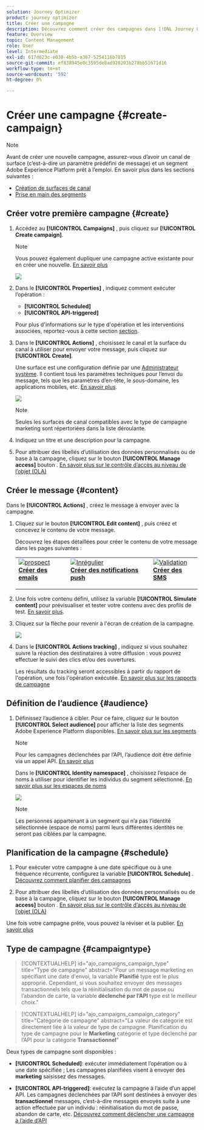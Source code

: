 ```yaml
---
solution: Journey Optimizer
product: journey optimizer
title: Créer une campagne
description: Découvrez comment créer des campagnes dans [!DNL Journey Optimizer]
feature: Overview
topic: Content Management
role: User
level: Intermediate
exl-id: 617d623c-e038-4b5b-a367-5254116b7815
source-git-commit: ef838945e0c3595de8ad920203b278bb51671d16
workflow-type: tm+mt
source-wordcount: '592'
ht-degree: 0%

---
```


# Créer une campagne {#create-campaign}

>[!NOTE]
>
>Avant de créer une nouvelle campagne, assurez-vous d’avoir un canal de surface (c’est-à-dire un paramètre prédéfini de message) et un segment Adobe Experience Platform prêt à l’emploi. En savoir plus dans les sections suivantes :
>
>* [Création de surfaces de canal](../configuration/channel-surfaces.md)
>* [Prise en main des segments](../segment/about-segments.md)


## Créer votre première campagne {#create}

1. Accédez au **[!UICONTROL Campaigns]** , puis cliquez sur **[!UICONTROL Create campaign]**.

   >[!NOTE]
   >
   >Vous pouvez également dupliquer une campagne active existante pour en créer une nouvelle. [En savoir plus](modify-stop-campaign.md#duplicate)

   ![](assets/create-campaign.png)

1. Dans le **[!UICONTROL Properties]** , indiquez comment exécuter l’opération :

   * **[!UICONTROL Scheduled]**
   * **[!UICONTROL API-triggered]**

   Pour plus d&#39;informations sur le type d&#39;opération et les interventions associées, reportez-vous à cette section [section](#campaigntype).

1. Dans le **[!UICONTROL Actions]** , choisissez le canal et la surface du canal à utiliser pour envoyer votre message, puis cliquez sur **[!UICONTROL Create]**.

   Une surface est une configuration définie par une [Administrateur système](../start/path/administrator.md). Il contient tous les paramètres techniques pour l’envoi du message, tels que les paramètres d’en-tête, le sous-domaine, les applications mobiles, etc. [En savoir plus](../configuration/channel-surfaces.md).

   ![](assets/create-campaign-action.png)

   >[!NOTE]
   >
   >Seules les surfaces de canal compatibles avec le type de campagne marketing sont répertoriées dans la liste déroulante.

1. Indiquez un titre et une description pour la campagne.

   <!--To test the content of your message, toggle the **[!UICONTROL Content experiment]** option on. This allows you to test multiple variables of a delivery on populations samples, in order to define which treatment has the biggest impact on the targeted population.[Learn more about content experiment](../campaigns/content-experiment.md).-->

1. Pour attribuer des libellés d’utilisation des données personnalisés ou de base à la campagne, cliquez sur le bouton **[!UICONTROL Manage access]** bouton . [En savoir plus sur le contrôle d’accès au niveau de l’objet (OLA)](../administration/object-based-access.md)

## Créer le message {#content}

Dans le **[!UICONTROL Actions]** , créez le message à envoyer avec la campagne.

1. Cliquez sur le bouton **[!UICONTROL Edit content]** , puis créez et concevez le contenu de votre message.

   Découvrez les étapes détaillées pour créer le contenu de votre message dans les pages suivantes :

   <table style="table-layout:fixed">
    <tr style="border: 0;">
    <td>
    <a href="../email/create-email.md">
    <img alt="prospect" src="../assets/do-not-localize/email.jpg">
    </a>
    <div><a href="../email/create-email.md"><strong>Créer des emails</strong>
    </div>
    <p>
    </td>
    <td>
    <a href="../push/create-push.md">
      <img alt="Inrégulier" src="../assets/do-not-localize/push.jpg">
    </a>
    <div>
    <a href="../push/create-push.md"><strong>Créer des notifications push</strong></a>
    </div>
    <p>
    </td>
    <td>
    <a href="../sms/create-sms.md">
      <img alt="Validation" src="../assets/do-not-localize/sms.jpg">
    </a>
    <div>
    <a href="../sms/create-sms.md"><strong>Créer des SMS</strong></a>
    </div>
    <p>
    </td>
    </tr>
    </table>

1. Une fois votre contenu défini, utilisez la variable **[!UICONTROL Simulate content]** pour prévisualiser et tester votre contenu avec des profils de test. [En savoir plus](../email/preview.md).

1. Cliquez sur la flèche pour revenir à l&#39;écran de création de la campagne.

   ![](assets/create-campaign-design.png)

1. Dans le **[!UICONTROL Actions tracking]** , indiquez si vous souhaitez suivre la réaction des destinataires à votre diffusion : vous pouvez effectuer le suivi des clics et/ou des ouvertures.

   Les résultats du tracking seront accessibles à partir du rapport de l&#39;opération, une fois l&#39;opération exécutée. [En savoir plus sur les rapports de campagne](../reports/campaign-global-report.md)

## Définition de l’audience {#audience}

1. Définissez l’audience à cibler. Pour ce faire, cliquez sur le bouton **[!UICONTROL Select audience]** pour afficher la liste des segments Adobe Experience Platform disponibles. [En savoir plus sur les segments](../segment/about-segments.md)

   >[!NOTE]
   >
   >Pour les campagnes déclenchées par l’API, l’audience doit être définie via un appel API. [En savoir plus](api-triggered-campaigns.md)

   Dans le **[!UICONTROL Identity namespace]** , choisissez l’espace de noms à utiliser pour identifier les individus du segment sélectionné. [En savoir plus sur les espaces de noms](../event/about-creating.md#select-the-namespace)

   ![](assets/create-campaign-namespace.png)

   >[!NOTE]
   >
   >Les personnes appartenant à un segment qui n’a pas l’identité sélectionnée (espace de noms) parmi leurs différentes identités ne seront pas ciblées par la campagne.

   <!--If you are are creating an API-triggered campaign, the **[!UICONTROL cURL request]** section allows you to retrieve the **[!UICONTROL Campaign ID]** to use in the API call. [Learn more](api-triggered-campaigns.md)-->

## Planification de la campagne {#schedule}

1. Pour exécuter votre campagne à une date spécifique ou à une fréquence récurrente, configurez la variable **[!UICONTROL Schedule]** . [Découvrez comment planifier des campagnes](#schedule)

1. Pour attribuer des libellés d’utilisation des données personnalisés ou de base à la campagne, cliquez sur le bouton **[!UICONTROL Manage access]** bouton . [En savoir plus sur le contrôle d’accès au niveau de l’objet (OLA)](../administration/object-based-access.md)

Une fois votre campagne prête, vous pouvez la réviser et la publier. [En savoir plus](#review-activate)

## Type de campagne {#campaigntype}

>[!CONTEXTUALHELP]
>id="ajo_campaigns_campaign_type"
>title="Type de campagne"
>abstract="Pour un message marketing en spécifiant une date d&#39;envoi, la variable **Planifié** type est le plus approprié. Cependant, si vous souhaitez envoyer des messages transactionnels tels que la réinitialisation du mot de passe ou l’abandon de carte, la variable **déclenché par l’API** type est le meilleur choix."

>[!CONTEXTUALHELP]
>id="ajo_campaigns_campaign_category"
>title="Catégorie de campagne"
>abstract="La valeur de catégorie est directement liée à la valeur de type de campagne. Planification du type de campagne pour le **Marketing** catégorie et type déclenché par l’API pour la catégorie **Transactionnel**"

Deux types de campagne sont disponibles :

* **[!UICONTROL Scheduled]**: exécuter immédiatement l’opération ou à une date spécifiée ; Les campagnes planifiées visent à envoyer des **marketing** saisissez des messages.

* **[!UICONTROL API-triggered]**: exécutez la campagne à l’aide d’un appel API. Les campagnes déclenchées par l’API sont destinées à envoyer des **transactionnel** messages, c’est-à-dire messages envoyés suite à une action effectuée par un individu : réinitialisation du mot de passe, abandon de carte, etc. [Découvrez comment déclencher une campagne à l’aide d’API](api-triggered-campaigns.md)
